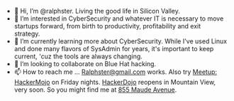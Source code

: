 - 👋 Hi, I’m @ralphster.  Living the good life in Silicon Valley.
- 👀 I’m interested in CyberSecurity and whatever IT is necessary to move startups forward, from birth to productivity, profitability and exit strategy.
- 🌱 I’m currently learning more about CyberSecurity. While I've used Linux and done many flavors of SysAdmin for years, it's important to keep current, 'cuz the tools are always changing. 
- 💞️ I’m looking to collaborate on Blue Hat hacking.
- 📫 How to reach me ...  Ralphster@gmail.com works.  Also try [Meetup: HackerMojo](https://meetup.com/hackermojo/) on Friday nights. [HackerDojo](https://hackerdojo.org) reopens in Mountain View, very soon. So you might find me at [855 Maude Avenue](https://www.google.com/search?q=855+maude+avenue%2C+mountain+view%2C+ca). 

<!---
ralphster/ralphster is a ✨ special ✨ repository because its `README.md` (this file) appears on your GitHub profile.
You can click the Preview link to take a look at your changes.
--->
